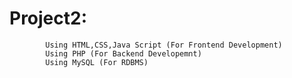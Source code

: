 # Project2: 
            Using HTML,CSS,Java Script (For Frontend Development)
            Using PHP (For Backend Developemnt)
            Using MySQL (For RDBMS)
            

